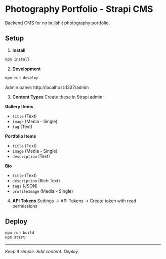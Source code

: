# Photography Portfolio - Strapi CMS

Backend CMS for no bullshit photography portfolio.

## Setup

1. **Install**

```bash
npm install
```

2. **Development**

```bash
npm run develop
```

Admin panel: http://localhost:1337/admin

3. **Content Types**
   Create these in Strapi admin:

**Gallery Items**

-   `title` (Text)
-   `image` (Media - Single)
-   `tag` (Text)

**Portfolio Items**

-   `title` (Text)
-   `image` (Media - Single)
-   `description` (Text)

**Bio**

-   `title` (Text)
-   `description` (Rich Text)
-   `tags` (JSON)
-   `profileImage` (Media - Single)

4. **API Tokens**
   Settings → API Tokens → Create token with read permissions

## Deploy

```bash
npm run build
npm start
```

---

_Keep it simple. Add content. Deploy._
